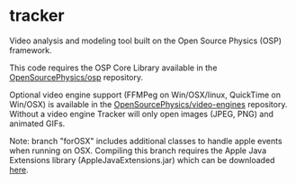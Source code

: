 tracker
=======

Video analysis and modeling tool built on the Open Source Physics (OSP) framework.

This code requires the OSP Core Library available in the <a href="https://github.com/OpenSourcePhysics/osp" target="_blank">OpenSourcePhysics/osp</a> repository.

Optional video engine support (FFMPeg on Win/OSX/linux, QuickTime on Win/OSX) is available in the <a href="https://github.com/OpenSourcePhysics/video-engines" target="_blank">OpenSourcePhysics/video-engines</a> repository. Without a video engine Tracker will only open images (JPEG, PNG) and animated GIFs.

Note: branch "forOSX" includes additional classes to handle apple events when running on OSX. Compiling this branch requires the Apple Java Extensions library (AppleJavaExtensions.jar) which can be downloaded <a href="http://www.cabrillo.edu/~dbrown/tracker/osx_services/AppleJavaExtensions.jar" target="_blank">here</a>.
